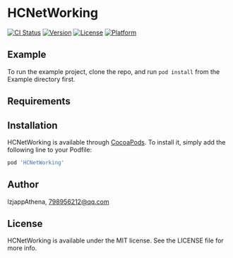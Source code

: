 # HCNetWorking

[![CI Status](https://img.shields.io/travis/lzjappAthena/HCNetWorking.svg?style=flat)](https://travis-ci.org/lzjappAthena/HCNetWorking)
[![Version](https://img.shields.io/cocoapods/v/HCNetWorking.svg?style=flat)](https://cocoapods.org/pods/HCNetWorking)
[![License](https://img.shields.io/cocoapods/l/HCNetWorking.svg?style=flat)](https://cocoapods.org/pods/HCNetWorking)
[![Platform](https://img.shields.io/cocoapods/p/HCNetWorking.svg?style=flat)](https://cocoapods.org/pods/HCNetWorking)

## Example

To run the example project, clone the repo, and run `pod install` from the Example directory first.

## Requirements

## Installation

HCNetWorking is available through [CocoaPods](https://cocoapods.org). To install
it, simply add the following line to your Podfile:

```ruby
pod 'HCNetWorking'
```

## Author

lzjappAthena, 798956212@qq.com

## License

HCNetWorking is available under the MIT license. See the LICENSE file for more info.
